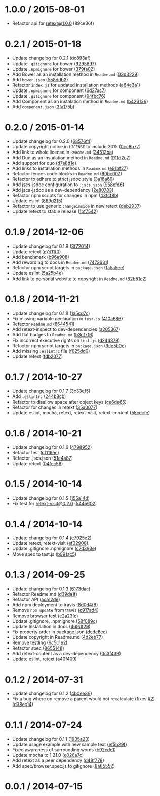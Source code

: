 <!--mdast setext-->

<!--lint disable no-multiple-toplevel-headings-->

<!--lint disable maximum-line-length-->

1.0.0 / 2015-08-01
==================

*   Refactor api for retext@1.0.0 (89ce36f)

0.2.1 / 2015-01-18
==================

*   Update changelog for 0.2.1 ([dc893af](https://github.com/wooorm/retext-pos/commit/dc893af))
*   Update `.gitignore` for bower ([9295897](https://github.com/wooorm/retext-pos/commit/9295897))
*   Update `.npmignore` for bower ([379fa02](https://github.com/wooorm/retext-pos/commit/379fa02))
*   Add Bower as an installation method in `Readme.md` ([03d3229](https://github.com/wooorm/retext-pos/commit/03d3229))
*   Add `bower.json` ([558ddb3](https://github.com/wooorm/retext-pos/commit/558ddb3))
*   Refactor `index.js` for updated installation methods ([a64e3a1](https://github.com/wooorm/retext-pos/commit/a64e3a1))
*   Update `.npmignore` for component ([6d27ac7](https://github.com/wooorm/retext-pos/commit/6d27ac7))
*   Update `.gitignore` for component ([94fbc76](https://github.com/wooorm/retext-pos/commit/94fbc76))
*   Add Component as an instalation method in `Readme.md` ([b426136](https://github.com/wooorm/retext-pos/commit/b426136))
*   Add `component.json` ([3fa175b](https://github.com/wooorm/retext-pos/commit/3fa175b))

0.2.0 / 2015-01-14
==================

*   Update changelog for 0.2.0 ([68576f4](https://github.com/wooorm/retext-pos/commit/68576f4))
*   Update copyright notice in `LICENSE` to include 2015 ([0cc8b77](https://github.com/wooorm/retext-pos/commit/0cc8b77))
*   Add link to whole license in `Readme.md` ([34512ba](https://github.com/wooorm/retext-pos/commit/34512ba))
*   Add Duo as an instalation method in `Readme.md` ([911d2c7](https://github.com/wooorm/retext-pos/commit/911d2c7))
*   Add support for duo ([d7a8d1e](https://github.com/wooorm/retext-pos/commit/d7a8d1e))
*   Add links to installation methods in `Readme.md` ([e91bf27](https://github.com/wooorm/retext-pos/commit/e91bf27))
*   Refactor fences code blocks in `Readme.md` ([60bc007](https://github.com/wooorm/retext-pos/commit/60bc007))
*   Refactor to adhere to strict jsdoc style ([3a18a69](https://github.com/wooorm/retext-pos/commit/3a18a69))
*   Add jscs-jsdoc configuration to `.jscs.json` ([958cfd6](https://github.com/wooorm/retext-pos/commit/958cfd6))
*   Add jscs-jsdoc as a dev-dependency ([2e80783](https://github.com/wooorm/retext-pos/commit/2e80783))
*   Refactor npm scripts for changes in npm ([43fcf8b](https://github.com/wooorm/retext-pos/commit/43fcf8b))
*   Update eslint ([889d215](https://github.com/wooorm/retext-pos/commit/889d215))
*   Refactor to use generic `changeinside` in new retext ([deb2937](https://github.com/wooorm/retext-pos/commit/deb2937))
*   Update retext to stable release ([1bf7542](https://github.com/wooorm/retext-pos/commit/1bf7542))

0.1.9 / 2014-12-06
==================

*   Update changelog for 0.1.9 ([3f72014](https://github.com/wooorm/retext-pos/commit/3f72014))
*   Update retext ([e7d11f0](https://github.com/wooorm/retext-pos/commit/e7d11f0))
*   Add benchmark ([b96a908](https://github.com/wooorm/retext-pos/commit/b96a908))
*   Add rewording to docs in `Readme.md` ([7473631](https://github.com/wooorm/retext-pos/commit/7473631))
*   Refactor npm script targets in `package.json` ([1a5a5ee](https://github.com/wooorm/retext-pos/commit/1a5a5ee))
*   Update eslint ([5a25b4e](https://github.com/wooorm/retext-pos/commit/5a25b4e))
*   Add link to personal website to copyright in `Readme.md` ([82b51e2](https://github.com/wooorm/retext-pos/commit/82b51e2))

0.1.8 / 2014-11-21
==================

*   Update changelog for 0.1.8 ([1a5cd7c](https://github.com/wooorm/retext-pos/commit/1a5cd7c))
*   Fix missing variable declaration in `test.js` ([410a686](https://github.com/wooorm/retext-pos/commit/410a686))
*   Refactor `Readme.md` ([6644541](https://github.com/wooorm/retext-pos/commit/6644541))
*   Add retext-inspect to dev-dependencies ([a205367](https://github.com/wooorm/retext-pos/commit/a205367))
*   Add flat badges to `Readme.md` ([b3cf7f6](https://github.com/wooorm/retext-pos/commit/b3cf7f6))
*   Fix incorrect executive rights on `test.js` ([d244879](https://github.com/wooorm/retext-pos/commit/d244879))
*   Refactor npm script targets in `package.json` ([9ce5b0e](https://github.com/wooorm/retext-pos/commit/9ce5b0e))
*   Add missing `.eslintrc` file ([f025dd0](https://github.com/wooorm/retext-pos/commit/f025dd0))
*   Update retext ([fdb2077](https://github.com/wooorm/retext-pos/commit/fdb2077))

0.1.7 / 2014-10-27
==================

*   Update changelog for 0.1.7 ([3c33ef5](https://github.com/wooorm/retext-pos/commit/3c33ef5))
*   Add `.eslintrc` ([244b8cb](https://github.com/wooorm/retext-pos/commit/244b8cb))
*   Refactor to disallow space after object keys ([ce6de65](https://github.com/wooorm/retext-pos/commit/ce6de65))
*   Refactor for changes in retext ([35a0077](https://github.com/wooorm/retext-pos/commit/35a0077))
*   Update eslint, mocha, retext, retext-visit, retext-content ([55cecfe](https://github.com/wooorm/retext-pos/commit/55cecfe))

0.1.6 / 2014-10-21
==================

*   Update changelog for 0.1.6 ([4798952](https://github.com/wooorm/retext-pos/commit/4798952))
*   Refactor test ([cf119ec](https://github.com/wooorm/retext-pos/commit/cf119ec))
*   Refactor .jscs.json ([51e4a87](https://github.com/wooorm/retext-pos/commit/51e4a87))
*   Update retext ([04fec58](https://github.com/wooorm/retext-pos/commit/04fec58))

0.1.5 / 2014-10-14
==================

*   Update changelog for 0.1.5 ([155a14d](https://github.com/wooorm/retext-pos/commit/155a14d))
*   Fix test for retext-visit@0.2.0 ([5445602](https://github.com/wooorm/retext-pos/commit/5445602))

0.1.4 / 2014-10-14
==================

*   Update changelog for 0.1.4 ([e7925e2](https://github.com/wooorm/retext-pos/commit/e7925e2))
*   Update retext, retext-visit ([ef32908](https://github.com/wooorm/retext-pos/commit/ef32908))
*   Update .gitignore .npmignore ([c7d393e](https://github.com/wooorm/retext-pos/commit/c7d393e))
*   Move spec to test.js ([b991ac5](https://github.com/wooorm/retext-pos/commit/b991ac5))

0.1.3 / 2014-09-25
==================

*   Update changelog for 0.1.3 ([6173dac](https://github.com/wooorm/retext-pos/commit/6173dac))
*   Refactor Readme.md ([d39da1f](https://github.com/wooorm/retext-pos/commit/d39da1f))
*   Refactor API ([aca12de](https://github.com/wooorm/retext-pos/commit/aca12de))
*   Add npm deployment to travis ([8d0d4f6](https://github.com/wooorm/retext-pos/commit/8d0d4f6))
*   Remove `npm update` from travis ([c917ad4](https://github.com/wooorm/retext-pos/commit/c917ad4))
*   Remove browser test ([e2a23fc](https://github.com/wooorm/retext-pos/commit/e2a23fc))
*   Update .gitignore, .npmignore ([58f089c](https://github.com/wooorm/retext-pos/commit/58f089c))
*   Update Installation in docs ([469df29](https://github.com/wooorm/retext-pos/commit/469df29))
*   Fix property order in package.json ([dedc6ec](https://github.com/wooorm/retext-pos/commit/dedc6ec))
*   Update copyright in Readme.md ([4d2eb77](https://github.com/wooorm/retext-pos/commit/4d2eb77))
*   Remove testling ([6c5c1e2](https://github.com/wooorm/retext-pos/commit/6c5c1e2))
*   Refactor spec ([8655148](https://github.com/wooorm/retext-pos/commit/8655148))
*   Add retext-content as a dev-dependency ([0c3f439](https://github.com/wooorm/retext-pos/commit/0c3f439))
*   Update eslint, retext ([a40f409](https://github.com/wooorm/retext-pos/commit/a40f409))

0.1.2 / 2014-07-31
==================

*   Update changelog for 0.1.2 ([4b0ee36](https://github.com/wooorm/retext-pos/commit/4b0ee36))
*   Fix a bug where on remove a parent would not recalculate (fixes [#2](https://github.com/wooorm/retext-pos/issues/2)) ([d38ec14](https://github.com/wooorm/retext-pos/commit/d38ec14))

0.1.1 / 2014-07-24
==================

*   Update changelog for 0.1.1 ([1935a23](https://github.com/wooorm/retext-pos/commit/1935a23))
*   Update usage example with new sample text ([ef5b29f](https://github.com/wooorm/retext-pos/commit/ef5b29f))
*   Fixed awareness of surrounding words ([b92cde1](https://github.com/wooorm/retext-pos/commit/b92cde1))
*   Update mocha to 1.21.0 ([e026a7c](https://github.com/wooorm/retext-pos/commit/e026a7c))
*   Add retext as a peer dependency ([d48f778](https://github.com/wooorm/retext-pos/commit/d48f778))
*   Add spec/browser.spec.js to gitignore ([8a85552](https://github.com/wooorm/retext-pos/commit/8a85552))

0.0.1 / 2014-07-15
==================
